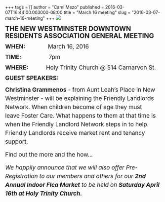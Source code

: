 +++
tags = []
author = "Cami Mezo"
published = 2016-03-07T16:44:00.003000-08:00
title = "March 16 meeting"
slug = "2016-03-07-march-16-meeting"
+++
[![](/img/blog/thumbnails/2016-03-07-march-16-meeting-NWDRA%2BLOGO.png)](/img/blog/2016-03-07-march-16-meeting-NWDRA%2BLOGO.png)

  
  
**<span style="font-size: 16.0pt; line-height: 107%;">THE NEW
WESTMINSTER DOWNTOWN RESIDENTS ASSOCIATION GENERAL MEETING</span>**

  

**<span
style="font-size: 14.0pt; line-height: 107%;">WHEN:</span>**<span
style="font-size: 14.0pt; line-height: 107%;">              March 16,
2016</span>

<span style="font-size: 14.0pt; line-height: 107%;">  
</span>

**<span style="font-size: 14.0pt; line-height: 107%;">TIME</span>**<span
style="font-size: 14.0pt; line-height: 107%;">:                
7pm</span>

<span style="font-size: 14.0pt; line-height: 107%;">  
</span>

**<span
style="font-size: 14.0pt; line-height: 107%;">WHERE:</span>**<span
style="font-size: 14.0pt; line-height: 107%;">           Holy Trinity
Church @ 514 Carnarvon St.</span>

  

  

**<span style="font-size: 14.0pt; line-height: 107%;">GUEST
SPEAKERS:</span>**

  

**<span style="font-size: 14pt; line-height: 150%;">Christina
Grammenos</span>**<span style="font-size: 14pt; line-height: 150%;"> -
from Aunt Leah’s Place in New Westminster - will be explaining the
Friendly Landlords Network. When children become of age they must
leave Foster Care. What happens to them at that time is when the
Friendly Landlord Network steps in to help. Friendly Landlords receive
market rent and tenancy support.    </span>

<span style="font-size: 14pt; line-height: 150%;">Find out the more and
the how...</span>

  

  

  
*<span style="font-size: 14pt; line-height: 150%;">We happily announce
that we will also offer Pre-Registration to our members and others for
our **2nd Annual Indoor Flea Market** to be held on **Saturday April
16th at Holy Trinity Church.**</span>*
